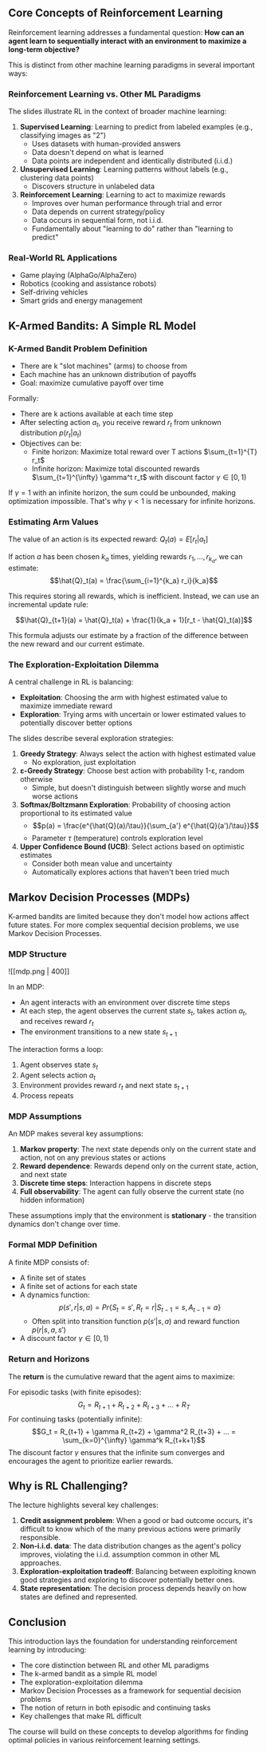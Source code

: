 ## Core Concepts of Reinforcement Learning

Reinforcement learning addresses a fundamental question: **How can an agent learn to sequentially interact with an environment to maximize a long-term objective?**

This is distinct from other machine learning paradigms in several important ways:

### Reinforcement Learning vs. Other ML Paradigms

The slides illustrate RL in the context of broader machine learning:

1. **Supervised Learning**: Learning to predict from labeled examples (e.g., classifying images as "2")
    - Uses datasets with human-provided answers
    - Data doesn't depend on what is learned
    - Data points are independent and identically distributed (i.i.d.)
2. **Unsupervised Learning**: Learning patterns without labels (e.g., clustering data points)
    - Discovers structure in unlabeled data
3. **Reinforcement Learning**: Learning to act to maximize rewards
    - Improves over human performance through trial and error
    - Data depends on current strategy/policy
    - Data occurs in sequential form, not i.i.d.
    - Fundamentally about "learning to do" rather than "learning to predict"

### Real-World RL Applications

- Game playing (AlphaGo/AlphaZero)
- Robotics (cooking and assistance robots)
- Self-driving vehicles
- Smart grids and energy management

## K-Armed Bandits: A Simple RL Model

### K-Armed Bandit Problem Definition

- There are k "slot machines" (arms) to choose from
- Each machine has an unknown distribution of payoffs
- Goal: maximize cumulative payoff over time

Formally:
- There are k actions available at each time step
- After selecting action $a_t$, you receive reward $r_t$ from unknown distribution $p(r_t|a_t)$
- Objectives can be:
    - Finite horizon: Maximize total reward over T actions $\sum_{t=1}^{T} r_t$
    - Infinite horizon: Maximize total discounted rewards $\sum_{t=1}^{\infty} \gamma^t r_t$ with discount factor $\gamma \in [0,1)$

If $\gamma = 1$ with an infinite horizon, the sum could be unbounded, making optimization impossible. That's why $\gamma < 1$ is necessary for infinite horizons.

### Estimating Arm Values

The value of an action is its expected reward: $Q_t(a) = E[r_t|a_t]$

If action $a$ has been chosen $k_a$ times, yielding rewards $r_1,...,r_{k_a}$, we can estimate:
$$\hat{Q}_t(a) = \frac{\sum_{i=1}^{k_a} r_i}{k_a}$$

This requires storing all rewards, which is inefficient. Instead, we can use an incremental update rule:

$$\hat{Q}_{t+1}(a) = \hat{Q}_t(a) + \frac{1}{k_a + 1}[r_t - \hat{Q}_t(a)]$$

This formula adjusts our estimate by a fraction of the difference between the new reward and our current estimate.

### The Exploration-Exploitation Dilemma

A central challenge in RL is balancing:
- **Exploitation**: Choosing the arm with highest estimated value to maximize immediate reward
- **Exploration**: Trying arms with uncertain or lower estimated values to potentially discover better options

The slides describe several exploration strategies:
1. **Greedy Strategy**: Always select the action with highest estimated value
    - No exploration, just exploitation
2. **ε-Greedy Strategy**: Choose best action with probability 1-ε, random otherwise
    - Simple, but doesn't distinguish between slightly worse and much worse actions
3. **Softmax/Boltzmann Exploration**: Probability of choosing action proportional to its estimated value
    - $$p(a) = \frac{e^{\hat{Q}(a)/\tau}}{\sum_{a'} e^{\hat{Q}(a')/\tau}}$$
    - Parameter $\tau$ (temperature) controls exploration level
4. **Upper Confidence Bound (UCB)**: Select actions based on optimistic estimates
    - Consider both mean value and uncertainty
    - Automatically explores actions that haven't been tried much

## Markov Decision Processes (MDPs)

K-armed bandits are limited because they don't model how actions affect future states. For more complex sequential decision problems, we use Markov Decision Processes.

### MDP Structure

![[mdp.png | 400]]

In an MDP:
- An agent interacts with an environment over discrete time steps
- At each step, the agent observes the current state $s_t$, takes action $a_t$, and receives reward $r_t$
- The environment transitions to a new state $s_{t+1}$

The interaction forms a loop:
1. Agent observes state $s_t$
2. Agent selects action $a_t$
3. Environment provides reward $r_t$ and next state $s_{t+1}$
4. Process repeats

### MDP Assumptions

An MDP makes several key assumptions:
1. **Markov property**: The next state depends only on the current state and action, not on any previous states or actions
2. **Reward dependence**: Rewards depend only on the current state, action, and next state
3. **Discrete time steps**: Interaction happens in discrete steps
4. **Full observability**: The agent can fully observe the current state (no hidden information)

These assumptions imply that the environment is **stationary** - the transition dynamics don't change over time.

### Formal MDP Definition

A finite MDP consists of:
- A finite set of states
- A finite set of actions for each state
- A dynamics function: $$p(s',r|s,a) = Pr\{S_t=s', R_t=r|S_{t-1}=s, A_{t-1}=a\}$$
    - Often split into transition function $p(s'|s,a)$ and reward function $p(r|s,a,s')$
- A discount factor $\gamma \in [0,1)$

### Return and Horizons

The **return** is the cumulative reward that the agent aims to maximize:

For episodic tasks (with finite episodes): $$G_t = R_{t+1} + R_{t+2} + R_{t+3} + ... + R_T$$For continuing tasks (potentially infinite): $$G_t = R_{t+1} + \gamma R_{t+2} + \gamma^2 R_{t+3} + ... = \sum_{k=0}^{\infty} \gamma^k R_{t+k+1}$$
The discount factor $\gamma$ ensures that the infinite sum converges and encourages the agent to prioritize earlier rewards.

## Why is RL Challenging?

The lecture highlights several key challenges:
1. **Credit assignment problem**: When a good or bad outcome occurs, it's difficult to know which of the many previous actions were primarily responsible.
2. **Non-i.i.d. data**: The data distribution changes as the agent's policy improves, violating the i.i.d. assumption common in other ML approaches.
3. **Exploration-exploitation tradeoff**: Balancing between exploiting known good strategies and exploring to discover potentially better ones.
4. **State representation**: The decision process depends heavily on how states are defined and represented.

## Conclusion

This introduction lays the foundation for understanding reinforcement learning by introducing:
- The core distinction between RL and other ML paradigms
- The k-armed bandit as a simple RL model
- The exploration-exploitation dilemma
- Markov Decision Processes as a framework for sequential decision problems
- The notion of return in both episodic and continuing tasks
- Key challenges that make RL difficult

The course will build on these concepts to develop algorithms for finding optimal policies in various reinforcement learning settings.